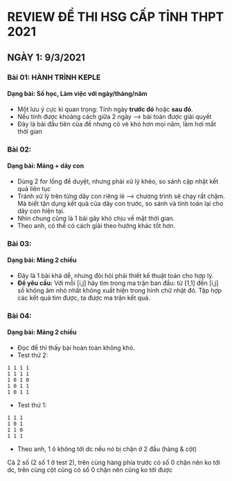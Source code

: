 # REVIEW ĐỀ THI HSG CẤP TỈNH THPT 2021
## NGÀY 1: 9/3/2021

### Bài 01: HÀNH TRÌNH KEPLE
#### Dạng bài: Số học, Làm việc với ngày/tháng/năm
- Một lưu ý cực kì quan trọng: Tính ngày **trước đó** hoặc **sau đó**. 
- Nếu tính được khoảng cách giữa 2 ngày --> bài toán được giải quyết
- Đây là bài đầu tiên của đề nhưng có vẻ khó hơn mọi năm, làm hơi mất thời gian
### Bài 02:
#### Dạng bài: Mảng + dãy con
- Dùng 2 for lồng để duyệt, nhưng phải xử lý khéo, so sánh cập nhật kết quả liên tục
- Tránh xử lý trên từng dãy con riêng lẻ --> chương trình sẽ chạy rất chậm. Mà biết tận dụng kết quả của dãy con trước, so sánh và tính toán lại cho dãy con hiện tại.
- Nhìn chung cũng là 1 bài gây khó chịu về mặt thời gian.
- Theo anh, có thể có cách giải theo hướng khác tốt hơn.

### Bài 03:
#### Dạng bài: Mảng 2 chiều
- Đây là 1 bài khá dễ, nhưng đòi hỏi phải thiết kế thuật toán cho hợp lý.
- **Đề yêu cầu:** Với mỗi [i,j] hãy tìm trong ma trận ban đầu: từ [1,1] đến [i,j] số không âm nhỏ nhất không xuất hiện trong hình chữ nhật đó. Tập hợp các kết quả tìm được, ta được ma trận kết quả.

### Bài 04:
#### Dạng bài: Mảng 2 chiều

- Đọc đề thì thấy bài hoàn toàn không khó.
- Test thứ 2:

```
1 1 1 1
1 1 1 1
1 0 1 0
1 0 1 1
1 0 1 1
```

- Test thứ 1:

```
1 1 1
1 0 1
1 1 0
1 1 1
```

- Theo anh, 1 ô không tới dc nếu nó bị chặn ở 2 đầu (hàng & cột)

Cả 2 số (2 số 1 ở test 2), trên cùng hàng phía trước có số 0 chặn nên ko tới dc, trên cùng cột cũng có số 0 chặn nên cũng ko tới được

